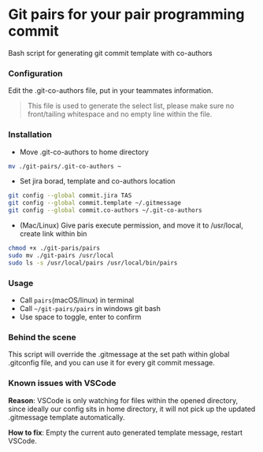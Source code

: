 # Git pairs for your pair programming commit

Bash script for generating git commit template with co-authors

### Configuration

Edit the .git-co-authors file, put in your teammates information.

> This file is used to generate the select list, please make sure no front/tailing whitespace and no empty line within the file.

### Installation

- Move .git-co-authors to home directory

```sh
mv ./git-pairs/.git-co-authors ~
```

- Set jira borad, template and co-authors location

```sh
git config --global commit.jira TAS
git config --global commit.template ~/.gitmessage
git config --global commit.co-authors ~/.git-co-authors
```

- (Mac/Linux) Give paris execute permission, and move it to /usr/local, create link within bin

```sh
chmod +x ./git-paris/pairs
sudo mv ./git-pairs /usr/local
sudo ls -s /usr/local/pairs /usr/local/bin/pairs
```

### Usage

- Call `pairs`(macOS/linux) in terminal 
- Call `~/git-pairs/pairs` in windows git bash
- Use space to toggle, enter to confirm

### Behind the scene

This script will override the .gitmessage at the set path within global .gitconfig file, and you can use it for every git commit message.

### Known issues with VSCode

<b>Reason</b>: VSCode is only watching for files within the opened directory, since ideally our config sits in home directory, it will not pick up the updated .gitmessage template automatically.

<b>How to fix</b>: Empty the current auto generated template message, restart VSCode.
